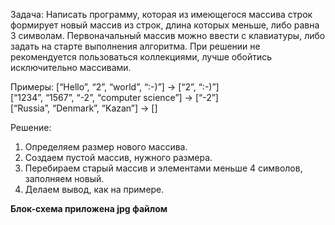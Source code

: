 Задача: Написать программу, которая из имеющегося массива строк формирует новый массив из строк, длина которых меньше, либо равна 3 символам. Первоначальный массив можно ввести с клавиатуры, либо задать на старте выполнения алгоритма. При решении не рекомендуется пользоваться коллекциями, лучше обойтись исключительно массивами.

Примеры:
[“Hello”, “2”, “world”, “:-)”] → [“2”, “:-)”]   
[“1234”, “1567”, “-2”, “computer science”] → [“-2”]    
[“Russia”, “Denmark”, “Kazan”] → []

Решение: 
1. Определяем размер нового массива.
2. Создаем пустой массив, нужного размера.
3. Перебираем старый массив и элементами меньше 4 символов, заполняем новый.
4. Делаем вывод, как на примере.

**Блок-схема приложена jpg файлом**